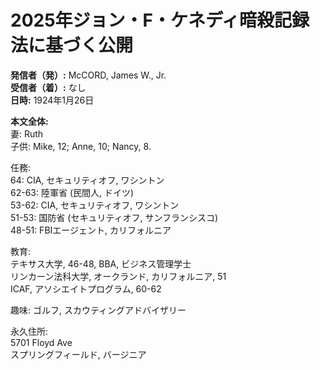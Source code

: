 # 2025年ジョン・F・ケネディ暗殺記録法に基づく公開

**発信者（発）:** McCORD, James W., Jr.  
**受信者（着）:** なし  
**日時:** 1924年1月26日  

**本文全体:**  
妻: Ruth  
子供: Mike, 12; Anne, 10; Nancy, 8.  

任務:  
64: CIA, セキュリティオフ, ワシントン  
62-63: 陸軍省 (民間人, ドイツ)  
53-62: CIA, セキュリティオフ, ワシントン  
51-53: 国防省 (セキュリティオフ, サンフランシスコ)  
48-51: FBIエージェント, カリフォルニア  

教育:  
テキサス大学, 46-48, BBA, ビジネス管理学士  
リンカーン法科大学, オークランド, カリフォルニア, 51  
ICAF, アソシエイトプログラム, 60-62  

趣味: ゴルフ, スカウティングアドバイザリー  

永久住所:  
5701 Floyd Ave  
スプリングフィールド, バージニア  
